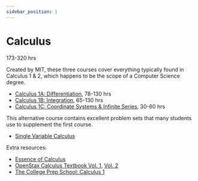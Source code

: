 ```yaml
---
sidebar_position: 1
---
```


# Calculus
173-320 hrs

Created by MIT, these three courses cover everything typically found in Calculus 1 & 2, which happens to be the scope of a Computer Science degree.
- [Calculus 1A: Differentiation](https://openlearninglibrary.mit.edu/courses/course-v1:MITx+18.01.1x+2T2019/about), 78-130 hrs
- [Calculus 1B: Integration](https://openlearninglibrary.mit.edu/courses/course-v1:MITx+18.01.2x+3T2019/about), 65-130 hrs
- [Calculus 1C: Coordinate Systems & Infinite Series](https://openlearninglibrary.mit.edu/courses/course-v1:MITx+18.01.3x+1T2020/about), 30-60 hrs

This alternative course contains excellent problem sets that many students use to supplement the first course.
- [Single Variable Calculus](https://ocw.mit.edu/courses/18-01sc-single-variable-calculus-fall-2010/)

Extra resources:
- [Essence of Calculus](https://youtube.com/playlist?list=PLZHQObOWTQDMsr9K-rj53DwVRMYO3t5Yr)
- [OpenStax Calculus Textbook Vol. 1](https://openstax.org/details/books/calculus-volume-1), [Vol. 2](https://openstax.org/details/books/calculus-volume-2)
- [The College Prep School: Calculus 1](https://youtu.be/playlist?list=PLm2VEQtiYjhrZz-k1HnnOe0C8TS46WbXm)
